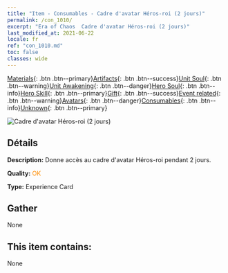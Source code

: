 ```yaml
---
title: "Item - Consumables - Cadre d'avatar Héros-roi (2 jours)"
permalink: /con_1010/
excerpt: "Era of Chaos  Cadre d'avatar Héros-roi (2 jours)"
last_modified_at: 2021-06-22
locale: fr
ref: "con_1010.md"
toc: false
classes: wide
---
```

 [Materials](/ItemsFR/){: .btn .btn--primary}[Artifacts](/ItemsFR/Artifacts/){: .btn .btn--success}[Unit Soul](/ItemsFR/UnitSoul/){: .btn .btn--warning}[Unit Awakening](/ItemsFR/UnitAwakening/){: .btn .btn--danger}[Hero Soul](/ItemsFR/HeroSoul/){: .btn .btn--info}[Hero Skill](/ItemsFR/HeroSkill/){: .btn .btn--primary}[Gift](/ItemsFR/Gift/){: .btn .btn--success}[Event related](/ItemsFR/Events/){: .btn .btn--warning}[Avatars](/ItemsFR/Avatars/){: .btn .btn--danger}[Consumables](/ItemsFR/Consumables/){: .btn .btn--info}[Unknown](/ItemsFR/Unknown/){: .btn .btn--primary}

 ![Cadre d'avatar Héros-roi (2 jours)](/images/a/avatarFrame_49.png)

## Détails
 **Description:** Donne accès au cadre d'avatar Héros-roi pendant 2 jours.

 **Quality:** <span style="color: #FF8C00">OK</span>

 **Type:** Experience Card

## Gather

  None

## This item contains:

  None

